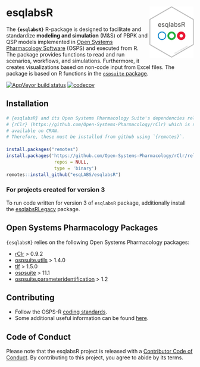 # esqlabsR <a href="https://esqlabs.github.io/esqlabsR"><img src="man/figures/logo.png" align="right" height="138" /></a>

The **`{esqlabsR}`** R-package is designed to facilitate and standardize **modeling and simulation** (M&S) of PBPK and QSP models implemented in [Open Systems Pharmacology Software](https://www.open-systems-pharmacology.org/) (OSPS) and executed from R. The package provides functions to read and run scenarios, workflows, and simulations. Furthermore, it creates visualizations based on non-code input from Excel files. The package is based on R functions in the [`ospsuite` package](https://github.com/Open-Systems-Pharmacology/OSPSuite-R).

<!-- badges: start -->

  [![AppVeyor build status](https://ci.appveyor.com/api/projects/status/github/esqlabs/esqlabsr?branch=develop&svg=true)](https://ci.appveyor.com/project/StephanSchaller/esqlabsr/branch/develop)
  [![codecov](https://codecov.io/gh/esqlabs/esqlabsr/branch/develop/graph/badge.svg)](https://codecov.io/gh/esqlabs/esqlabsr)
  
<!-- badges: end -->

## Installation


```r
# {esqlabsR} and its Open Systems Pharmacology Suite's dependencies relies on 
# {rClr} (https://github.com/Open-Systems-Pharmacology/rClr) which is not 
# available on CRAN.
# Therefore, these must be installed from github using `{remotes}`.

install.packages("remotes")
install.packages('https://github.com/Open-Systems-Pharmacology/rClr/releases/download/v0.9.2/rClr_0.9.2.zip', 
                  repos = NULL, 
                  type = 'binary')
remotes::install_github("esqLABS/esqlabsR")

``` 

### For projects created for version 3

To run code written for version 3 of `esqlabsR` package, additionally install the
[esqlabsRLegacy](https://github.com/esqLABS/esqlabsRLegacy) package.

## Open Systems Pharmacology Packages

`{esqlabsR}` relies on the following Open Systems Pharmacology packages:

  - [rClr](https://github.com/Open-Systems-Pharmacology/rClr/) > 0.9.2
  - [ospsuite.utils](https://github.com/Open-Systems-Pharmacology/OSPSuite.RUtils) > 1.4.0
  - [tlf](https://github.com/Open-Systems-Pharmacology/TLF-Library) > 1.5.0
  - [ospsuite](https://github.com/Open-Systems-Pharmacology/OSPSuite-R) > 11.1
  - [ospsuite.parameteridentification](https://github.com/Open-Systems-Pharmacology/OSPSuite.ParameterIdentification) > 1.2
  

## Contributing

- Follow the OSPS-R [coding standards](https://github.com/Open-Systems-Pharmacology/Suite/blob/develop/CODING_STANDARDS_R.md).
- Some additional useful information can be found [here](https://github.com/Open-Systems-Pharmacology/OSPSuite-R/wiki/Developer-How-To's).

## Code of Conduct

Please note that the esqlabsR project is released with a [Contributor Code of Conduct](https://contributor-covenant.org/version/2/0/CODE_OF_CONDUCT.html). By contributing to this project, you agree to abide by its terms.
